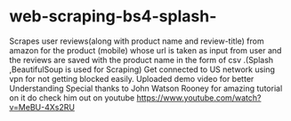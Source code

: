 # web-scraping-bs4-splash-
Scrapes user reviews(along with product name and review-title) from amazon for the product (mobile)
whose url is taken as input from user and the reviews are saved with the product name in the form of
csv .(Splash ,BeautifulSoup is used for Scraping)
Get connected to US network using vpn for not getting blocked easily.
Uploaded demo video for better Understanding
Special thanks to  John Watson Rooney for amazing tutorial on it 
do check him out on youtube
https://www.youtube.com/watch?v=MeBU-4Xs2RU
